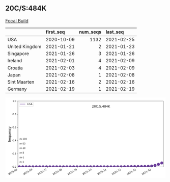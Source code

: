 

## 20C/S:484K
[Focal Build](https://nextstrain.org/groups/neherlab/ncov/20C.S.484K?c=gt-S_484)

|                | first_seq   |   num_seqs | last_seq   |
|:---------------|:------------|-----------:|:-----------|
| USA            | 2020-10-09  |       1132 | 2021-02-25 |
| United Kingdom | 2021-01-21  |          2 | 2021-01-23 |
| Singapore      | 2021-01-26  |          3 | 2021-01-26 |
| Ireland        | 2021-02-01  |          4 | 2021-02-09 |
| Croatia        | 2021-02-03  |          4 | 2021-02-09 |
| Japan          | 2021-02-08  |          1 | 2021-02-08 |
| Sint Maarten   | 2021-02-16  |          2 | 2021-02-16 |
| Germany        | 2021-02-19  |          1 | 2021-02-19 |

![Overall trends 20C.S.484K](/overall_trends_figures/overall_trends_20C.S.484K.png)
